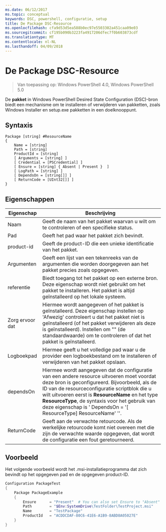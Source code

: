 ```yaml
---
ms.date: 06/12/2017
ms.topic: conceptual
keywords: DSC, powershell, configuratie, setup
title: De Package DSC-Resource
ms.openlocfilehash: cfa9d53d5ea588b0ec97e5503302a451caa09e03
ms.sourcegitcommit: cf195b090b3223fa4917206dfec7f0b603873cdf
ms.translationtype: MT
ms.contentlocale: nl-NL
ms.lasthandoff: 04/09/2018
---
```

# <a name="dsc-package-resource"></a>De Package DSC-Resource

> Van toepassing op: Windows PowerShell 4.0, Windows PowerShell 5.0

De **pakket** in Windows PowerShell Desired State Configuration (DSC)-bron biedt een mechanisme om te installeren of verwijderen van pakketten, zoals Windows Installer en setup.exe pakketten in een doelknooppunt.

## <a name="syntax"></a>Syntaxis

```
Package [string] #ResourceName
{
    Name = [string]
    Path = [string]
    ProductId = [string]
    [ Arguments = [string] ]
    [ Credential = [PSCredential] ]
    [ Ensure = [string] { Absent | Present }  ]
    [ LogPath = [string] ]
    [ DependsOn = [string[]] ]
    [ ReturnCode = [UInt32[]] ]
}
```

## <a name="properties"></a>Eigenschappen
|  Eigenschap  |  Beschrijving   |
|---|---|
| Naam| Geeft de naam van het pakket waarvan u wilt om te controleren of een specifieke status.|
| Pad| Geeft het pad waar het pakket zich bevindt.|
| product-id| Geeft de product-ID die een unieke identificatie van het pakket.|
| Argumenten| Geeft een lijst van een tekenreeks van de argumenten die worden doorgegeven aan het pakket precies zoals opgegeven.|
| referentie| Biedt toegang tot het pakket op een externe bron. Deze eigenschap wordt niet gebruikt om het pakket te installeren. Het pakket is altijd geïnstalleerd op het lokale systeem.|
| Zorg ervoor dat| Hiermee wordt aangegeven of het pakket is geïnstalleerd. Deze eigenschap instellen op 'Afwezig' controleert u dat het pakket niet is geïnstalleerd (of het pakket verwijderen als deze is geïnstalleerd). Instellen om "" (de standaardwaarde) om te controleren of dat het pakket is geïnstalleerd.|
| Logboekpad| Hiermee geeft u het volledige pad waar u de provider een logboekbestand om te installeren of verwijderen van het pakket opslaan.|
| dependsOn | Hiermee wordt aangegeven dat de configuratie van een andere resource uitvoeren moet voordat deze bron is geconfigureerd. Bijvoorbeeld, als de ID van de resourceconfiguratie scriptblok die u wilt uitvoeren eerst is **ResourceName** en het type **ResourceType**, de syntaxis voor het gebruik van deze eigenschap is ' DependsOn = '[ ResourceType] ResourceName' ''.|
| ReturnCode| Geeft aan de verwachte retourcode. Als de werkelijke retourcode komt niet overeen met die zijn de verwachte waarde opgegeven, dat wordt de configuratie een fout geretourneerd.|

## <a name="example"></a>Voorbeeld

Het volgende voorbeeld wordt het .msi-installatieprogramma dat zich bevindt op het opgegeven pad en de opgegeven product-ID.

```powershell
Configuration PackageTest
{
    Package PackageExample
    {
        Ensure      = "Present"  # You can also set Ensure to "Absent"
        Path        = "$Env:SystemDrive\TestFolder\TestProject.msi"
        Name        = "TestPackage"
        ProductId   = "ACDDCDAF-80C6-41E6-A1B9-8ABD8A05027E"
    }
}
```